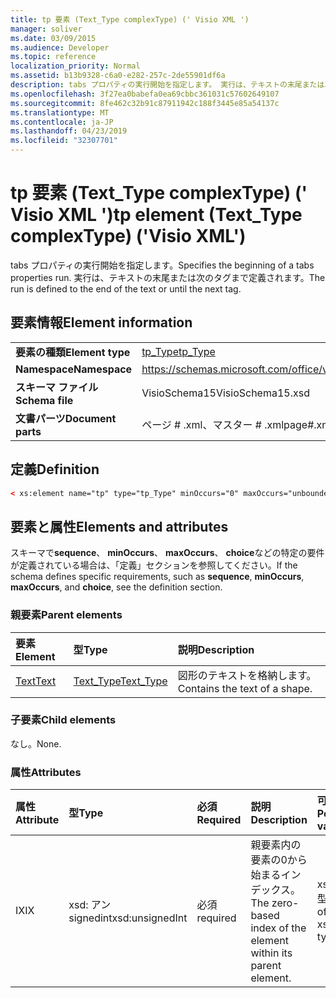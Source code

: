 ```yaml
---
title: tp 要素 (Text_Type complexType) (' Visio XML ')
manager: soliver
ms.date: 03/09/2015
ms.audience: Developer
ms.topic: reference
localization_priority: Normal
ms.assetid: b13b9328-c6a0-e282-257c-2de55901df6a
description: tabs プロパティの実行開始を指定します。 実行は、テキストの末尾または次のタグまで定義されます。
ms.openlocfilehash: 3f27ea0babefa0ea69cbbc361031c57602649107
ms.sourcegitcommit: 8fe462c32b91c87911942c188f3445e85a54137c
ms.translationtype: MT
ms.contentlocale: ja-JP
ms.lasthandoff: 04/23/2019
ms.locfileid: "32307701"
---
```

# <a name="tp-element-texttype-complextype-visio-xml"></a><span data-ttu-id="b3ba1-104">tp 要素 (Text_Type complexType) (' Visio XML ')</span><span class="sxs-lookup"><span data-stu-id="b3ba1-104">tp element (Text_Type complexType) ('Visio XML')</span></span>

<span data-ttu-id="b3ba1-105">tabs プロパティの実行開始を指定します。</span><span class="sxs-lookup"><span data-stu-id="b3ba1-105">Specifies the beginning of a tabs properties run.</span></span> <span data-ttu-id="b3ba1-106">実行は、テキストの末尾または次のタグまで定義されます。</span><span class="sxs-lookup"><span data-stu-id="b3ba1-106">The run is defined to the end of the text or until the next tag.</span></span>
  
## <a name="element-information"></a><span data-ttu-id="b3ba1-107">要素情報</span><span class="sxs-lookup"><span data-stu-id="b3ba1-107">Element information</span></span>

|||
|:-----|:-----|
|<span data-ttu-id="b3ba1-108">**要素の種類**</span><span class="sxs-lookup"><span data-stu-id="b3ba1-108">**Element type**</span></span> <br/> |[<span data-ttu-id="b3ba1-109">tp_Type</span><span class="sxs-lookup"><span data-stu-id="b3ba1-109">tp_Type</span></span>](tp_type-complextypevisio-xml.md) <br/> |
|<span data-ttu-id="b3ba1-110">**Namespace**</span><span class="sxs-lookup"><span data-stu-id="b3ba1-110">**Namespace**</span></span> <br/> |https://schemas.microsoft.com/office/visio/2012/main  <br/> |
|<span data-ttu-id="b3ba1-111">**スキーマ ファイル**</span><span class="sxs-lookup"><span data-stu-id="b3ba1-111">**Schema file**</span></span> <br/> |<span data-ttu-id="b3ba1-112">VisioSchema15</span><span class="sxs-lookup"><span data-stu-id="b3ba1-112">VisioSchema15.xsd</span></span>  <br/> |
|<span data-ttu-id="b3ba1-113">**文書パーツ**</span><span class="sxs-lookup"><span data-stu-id="b3ba1-113">**Document parts**</span></span> <br/> |<span data-ttu-id="b3ba1-114">ページ # .xml、マスター # .xml</span><span class="sxs-lookup"><span data-stu-id="b3ba1-114">page#.xml, master#.xml</span></span>  <br/> |
   
## <a name="definition"></a><span data-ttu-id="b3ba1-115">定義</span><span class="sxs-lookup"><span data-stu-id="b3ba1-115">Definition</span></span>

```XML
< xs:element name="tp" type="tp_Type" minOccurs="0" maxOccurs="unbounded" ></xs:element >
```

## <a name="elements-and-attributes"></a><span data-ttu-id="b3ba1-116">要素と属性</span><span class="sxs-lookup"><span data-stu-id="b3ba1-116">Elements and attributes</span></span>

<span data-ttu-id="b3ba1-117">スキーマで**sequence**、 **minOccurs**、 **maxOccurs**、 **choice**などの特定の要件が定義されている場合は、「定義」セクションを参照してください。</span><span class="sxs-lookup"><span data-stu-id="b3ba1-117">If the schema defines specific requirements, such as **sequence**, **minOccurs**, **maxOccurs**, and **choice**, see the definition section.</span></span> 
  
### <a name="parent-elements"></a><span data-ttu-id="b3ba1-118">親要素</span><span class="sxs-lookup"><span data-stu-id="b3ba1-118">Parent elements</span></span>

|<span data-ttu-id="b3ba1-119">**要素**</span><span class="sxs-lookup"><span data-stu-id="b3ba1-119">**Element**</span></span>|<span data-ttu-id="b3ba1-120">**型**</span><span class="sxs-lookup"><span data-stu-id="b3ba1-120">**Type**</span></span>|<span data-ttu-id="b3ba1-121">**説明**</span><span class="sxs-lookup"><span data-stu-id="b3ba1-121">**Description**</span></span>|
|:-----|:-----|:-----|
|[<span data-ttu-id="b3ba1-122">Text</span><span class="sxs-lookup"><span data-stu-id="b3ba1-122">Text</span></span>](text-element-shapesheet_type-complextypevisio-xml.md) <br/> |[<span data-ttu-id="b3ba1-123">Text_Type</span><span class="sxs-lookup"><span data-stu-id="b3ba1-123">Text_Type</span></span>](text_type-complextypevisio-xml.md) <br/> |<span data-ttu-id="b3ba1-124">図形のテキストを格納します。</span><span class="sxs-lookup"><span data-stu-id="b3ba1-124">Contains the text of a shape.</span></span>  <br/> |
   
### <a name="child-elements"></a><span data-ttu-id="b3ba1-125">子要素</span><span class="sxs-lookup"><span data-stu-id="b3ba1-125">Child elements</span></span>

<span data-ttu-id="b3ba1-126">なし。</span><span class="sxs-lookup"><span data-stu-id="b3ba1-126">None.</span></span>
  
### <a name="attributes"></a><span data-ttu-id="b3ba1-127">属性</span><span class="sxs-lookup"><span data-stu-id="b3ba1-127">Attributes</span></span>

|<span data-ttu-id="b3ba1-128">**属性**</span><span class="sxs-lookup"><span data-stu-id="b3ba1-128">**Attribute**</span></span>|<span data-ttu-id="b3ba1-129">**型**</span><span class="sxs-lookup"><span data-stu-id="b3ba1-129">**Type**</span></span>|<span data-ttu-id="b3ba1-130">**必須**</span><span class="sxs-lookup"><span data-stu-id="b3ba1-130">**Required**</span></span>|<span data-ttu-id="b3ba1-131">**説明**</span><span class="sxs-lookup"><span data-stu-id="b3ba1-131">**Description**</span></span>|<span data-ttu-id="b3ba1-132">**可能な値**</span><span class="sxs-lookup"><span data-stu-id="b3ba1-132">**Possible values**</span></span>|
|:-----|:-----|:-----|:-----|:-----|
|<span data-ttu-id="b3ba1-133">IX</span><span class="sxs-lookup"><span data-stu-id="b3ba1-133">IX</span></span>  <br/> |<span data-ttu-id="b3ba1-134">xsd: アン signedint</span><span class="sxs-lookup"><span data-stu-id="b3ba1-134">xsd:unsignedInt</span></span>  <br/> |<span data-ttu-id="b3ba1-135">必須</span><span class="sxs-lookup"><span data-stu-id="b3ba1-135">required</span></span>  <br/> |<span data-ttu-id="b3ba1-136">親要素内の要素の0から始まるインデックス。</span><span class="sxs-lookup"><span data-stu-id="b3ba1-136">The zero-based index of the element within its parent element.</span></span>  <br/> |<span data-ttu-id="b3ba1-137">xsd:/signedint 型の値。</span><span class="sxs-lookup"><span data-stu-id="b3ba1-137">Values of the xsd:unsignedInt type.</span></span>  <br/> |
   

